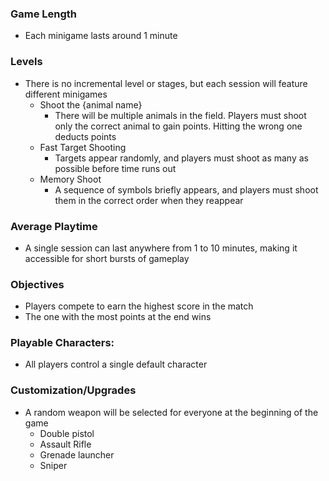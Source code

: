 ### Game Length
* Each minigame lasts around 1 minute

### Levels
* There is no incremental level or stages, but each session will feature different minigames
  * Shoot the {animal name}
    * There will be multiple animals in the field. Players must shoot only the correct animal to gain points. Hitting the wrong one deducts points
  * Fast Target Shooting
    * Targets appear randomly, and players must shoot as many as possible before time runs out
  * Memory Shoot
    * A sequence of symbols briefly appears, and players must shoot them in the correct order when they reappear

### Average Playtime
* A single session can last anywhere from 1 to 10 minutes, making it accessible for short bursts of gameplay
 
### Objectives
* Players compete to earn the highest score in the match
* The one with the most points at the end wins

### Playable Characters:
* All players control a single default character

### Customization/Upgrades
* A random weapon will be selected for everyone at the beginning of the game
  * Double pistol
  * Assault Rifle
  * Grenade launcher
  * Sniper
